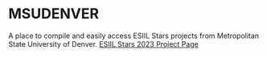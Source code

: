 # MSUDENVER
A place to compile and easily access ESIIL Stars projects from Metropolitan State University of Denver.
[ESIIL Stars 2023 Project Page](https://cu-esiil-edu.github.io/MSUDENVER-DineWaterQuality2023/)
